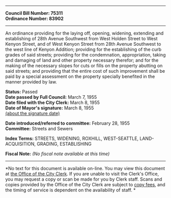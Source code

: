 * * * * *  
  
**Council Bill Number: [](#h0)[](#h2)75311**   
**Ordinance Number: 83902**  
  
* * * * *  
  
An ordinance providing for the laying off, opening, widening, extending and establishing of 28th Avenue Southwest from West Holden Street to West Kenyon Street, and of West Kenyon Street from 28th Avenue Southwest to the west line of Kenyon Addition; providing for the establishing of the curb grades of said streets; providing for the condemnation, appropriation, taking and damaging of land and other property necessary therefor; and for the making of the necessary slopes for cuts or fills on the property abutting on said streets; and providing that the entire cost of such improvement shall be paid by a special assessment on the property specially benefited in the manner provided by law.  
  
**Status:** Passed   
**Date passed by Full Council:** March 7, 1955   
**Date filed with the City Clerk:** March 8, 1955   
**Date of Mayor's signature:** March 8, 1955   
[(about the signature date)](/~public/approvaldate.htm)   
  
  
**Date introduced/referred to committee:** February 28, 1955   
**Committee:** Streets and Sewers   
  
**Index Terms:** STREETS, WIDENING, ROXHILL, WEST-SEATTLE, LAND-ACQUISITION, GRADING, ESTABLISHING  
  
**Fiscal Note:** *(No fiscal note available at this time)*  
  
* * * * *  
  
*No text for this document is available on-line. You may view this document at [the Office of the City Clerk](http://www.seattle.gov/leg/clerk/contactUs.htm). If you are unable to visit the Clerk's Office, you may request a copy or scan be made for you by Clerk staff. Scans and copies provided by the Office of the City Clerk are subject to [copy fees](http://clerk.seattle.gov/~public/clerkfees.htm), and the timing of service is dependent on the availability of staff. *  
  
  
